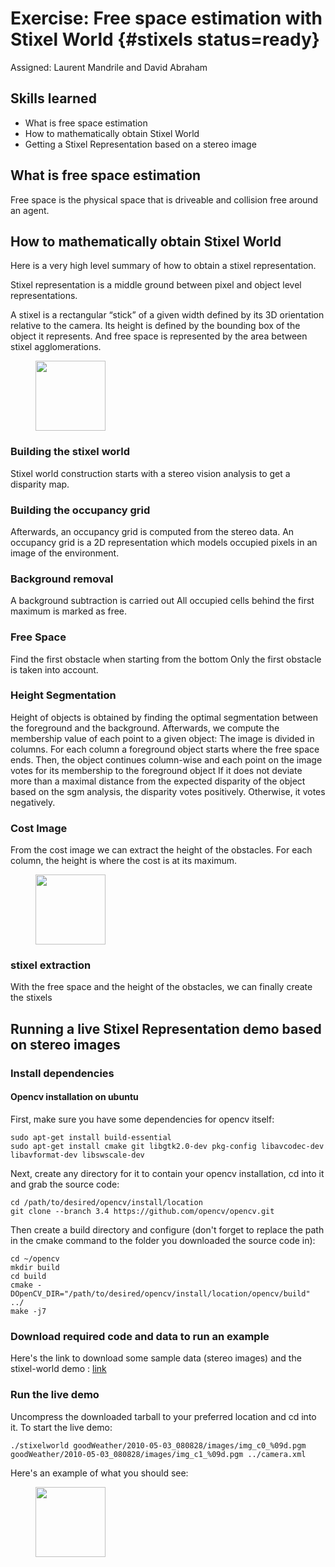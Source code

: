 # Exercise: Free space estimation with Stixel World {#stixels status=ready}

Assigned: Laurent Mandrile and David Abraham

## Skills learned

- What is free space estimation
- How to mathematically obtain Stixel World
- Getting a Stixel Representation based on a stereo image

## What is free space estimation

Free space is the physical space that is driveable and collision free around an agent.

## How to mathematically obtain Stixel World

Here is a very high level summary of how to obtain a stixel representation.

Stixel representation is a middle ground between pixel and object level representations.

A stixel is a rectangular “stick” of a given width defined by its 3D orientation relative to the camera. Its height is defined by the bounding box of the object it represents. And free space is represented by the area between stixel agglomerations.


<figure >
    <img style='width:8em' src="evolution.png"/>
</figure>


### Building the stixel world

Stixel world construction starts with a stereo vision analysis to get a disparity map.

### Building the occupancy grid 

Afterwards, an occupancy grid is computed from the stereo data.
An occupancy grid is a 2D representation which models occupied pixels in an image of the environment.

### Background removal

A background subtraction is carried out All occupied cells behind the first maximum is marked as free.

### Free Space

Find the first obstacle when starting from the bottom Only the first obstacle is taken into account.

### Height Segmentation 

Height of objects is obtained by finding the optimal segmentation between the foreground and the background.
Afterwards, we compute the membership value of each point to a given object: The image is divided in columns. For each column a foreground object starts where the free space ends.
Then, the object continues column-wise and each point on the image votes for its membership to the foreground object
If it does not deviate more than a maximal distance from the expected disparity of the object based on the sgm analysis, the disparity votes positively. Otherwise, it votes negatively.

### Cost Image 

From the cost image we can extract the height of the obstacles. For each column, the height is where the cost is at its maximum.


<figure>
    <img style='width:8em' src="cost.png"/>
</figure>


### stixel extraction

With the free space and the height of the obstacles, we can finally create the stixels

## Running a live Stixel Representation demo based on stereo images

### Install dependencies

#### Opencv installation on ubuntu

First, make sure you have some dependencies for opencv itself:

```
sudo apt-get install build-essential
sudo apt-get install cmake git libgtk2.0-dev pkg-config libavcodec-dev libavformat-dev libswscale-dev
```

Next, create any directory for it to contain your opencv installation, cd into it and grab the source code:

```
cd /path/to/desired/opencv/install/location
git clone --branch 3.4 https://github.com/opencv/opencv.git
```

Then create a build directory and configure (don't forget to replace the path in the cmake command to the folder you downloaded the source code in):

```
cd ~/opencv
mkdir build
cd build
cmake -DOpenCV_DIR="/path/to/desired/opencv/install/location/opencv/build" ../
make -j7
```

### Download required code and data to run an example

Here's the link to download some sample data (stereo images) and the stixel-world demo : [link](https://drive.google.com/open?id=1Qmjo0ie79VV4dZ23e99a3eo7q_dGQRHe)

### Run the live demo

Uncompress the downloaded tarball to your preferred location and cd into it. To start the live demo:

```
./stixelworld goodWeather/2010-05-03_080828/images/img_c0_%09d.pgm goodWeather/2010-05-03_080828/images/img_c1_%09d.pgm ../camera.xml
```

Here's an example of what you should see:

<figure>
   <img style='width:8em' src="stixel-world-demo.gif" />
</figure>
